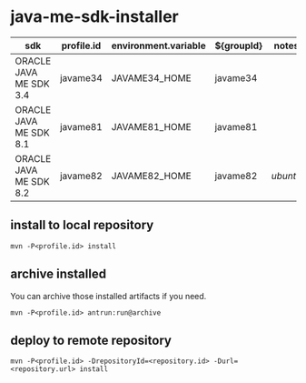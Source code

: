 # java-me-sdk-installer

|sdk                   |profile.id|environment.variable|${groupId}       |notes|
|----------------------|:--------:|--------------------|-----------------|-----|
|ORACLE JAVA ME SDK 3.4|javame34  |JAVAME34_HOME       |javame34         ||
|ORACLE JAVA ME SDK 8.1|javame81  |JAVAME81_HOME       |javame81         ||
|ORACLE JAVA ME SDK 8.2|javame82  |JAVAME82_HOME       |javame82         |*ubuntu*|

## install to local repository
````
mvn -P<profile.id> install
````

## archive installed
You can archive those installed artifacts if you need.
````
mvn -P<profile.id> antrun:run@archive
````

## deploy to remote repository
````
mvn -P<profile.id> -DrepositoryId=<repository.id> -Durl=<repository.url> install
````
